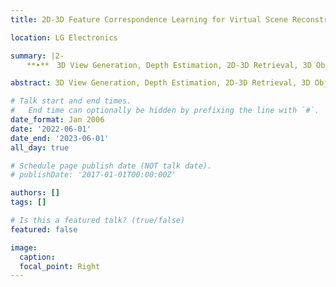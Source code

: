 ```yaml
---
title: 2D-3D Feature Correspondence Learning for Virtual Scene Reconstruction

location: LG Electronics

summary: |2-
  　**•**　3D View Generation, Depth Estimation, 2D-3D Retrieval, 3D Object Detection

abstract: 3D View Generation, Depth Estimation, 2D-3D Retrieval, 3D Object Detection

# Talk start and end times.
#   End time can optionally be hidden by prefixing the line with `#`.
date_format: Jan 2006
date: '2022-06-01'
date_end: '2023-06-01'
all_day: true

# Schedule page publish date (NOT talk date).
# publishDate: '2017-01-01T00:00:00Z'

authors: []
tags: []

# Is this a featured talk? (true/false)
featured: false

image:
  caption: 
  focal_point: Right
---
```

